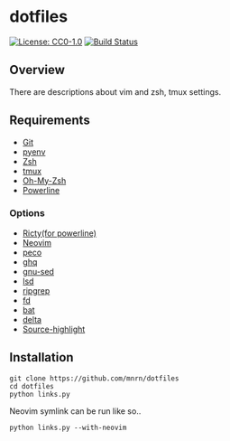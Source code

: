 # dotfiles

[![License: CC0-1.0](https://img.shields.io/badge/License-CC0%201.0-lightgray.svg)](http://creativecommons.org/publicdomain/zero/1.0/)
[![Build Status](https://travis-ci.org/mnrn/dotfiles.svg?branch=master)](https://travis-ci.org/mnrn/dotfiles)

## Overview

There are descriptions about vim and zsh, tmux settings.

## Requirements

- [Git](https://github.com/git/git)
- [pyenv](https://github.com/pyenv/pyenv)
- [Zsh](https://github.com/zsh-users/zsh)
- [tmux](https://github.com/tmux/tmux)
- [Oh-My-Zsh](https://github.com/robbyrussell/oh-my-zsh)
- [Powerline](https://github.com/powerline/powerline)

### Options

- [Ricty(for powerline)](https://www.rs.tus.ac.jp/yyusa/ricty.html)
- [Neovim](https://github.com/neovim/neovim)
- [peco](https://github.com/peco/peco)
- [ghq](https://github.com/x-motemen/ghq)
- [gnu-sed](https://www.gnu.org/software/sed/)
- [lsd](https://github.com/Peltoche/lsd)
- [ripgrep](https://github.com/BurntSushi/ripgrep)
- [fd](https://github.com/sharkdp/fd)
- [bat](https://github.com/sharkdp/bat)
- [delta](https://github.com/dandavison/delta)
- [Source-highlight](https://www.gnu.org/software/src-highlite/)

## Installation

```terminal
git clone https://github.com/mnrn/dotfiles
cd dotfiles
python links.py
```

Neovim symlink can be run like so..

```terminal
python links.py --with-neovim
```
